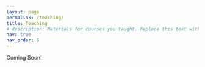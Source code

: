 ```yaml
---
layout: page
permalink: /teaching/
title: Teaching
# description: Materials for courses you taught. Replace this text with your description.
nav: true
nav_order: 6
---
```


Coming Soon!
